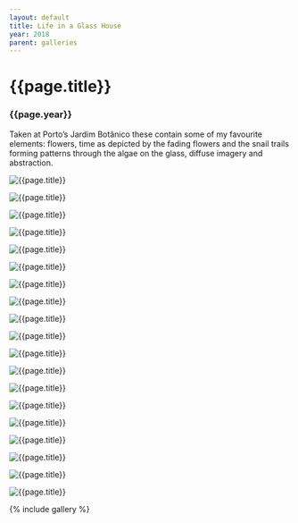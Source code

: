 ```yaml
---
layout: default
title: Life in a Glass House
year: 2018
parent: galleries
---
```


# {{page.title}}

### {{page.year}}

Taken at Porto’s Jardim Botânico these contain some of my favourite elements: flowers, time as depicted by the fading flowers and the snail trails forming patterns through the algae on the glass, diffuse imagery and abstraction. 

![{{page.title}}](life-in-a-glass-house-01.webp "{{page.title}}")

![{{page.title}}](life-in-a-glass-house-02.webp "{{page.title}}")

![{{page.title}}](life-in-a-glass-house-03.webp "{{page.title}}")

![{{page.title}}](life-in-a-glass-house-04.webp "{{page.title}}")

![{{page.title}}](life-in-a-glass-house-05.webp "{{page.title}}")

![{{page.title}}](life-in-a-glass-house-06.webp "{{page.title}}")

![{{page.title}}](life-in-a-glass-house-07.webp "{{page.title}}")

![{{page.title}}](life-in-a-glass-house-08.webp "{{page.title}}")

![{{page.title}}](life-in-a-glass-house-09.webp "{{page.title}}")

![{{page.title}}](life-in-a-glass-house-10.webp "{{page.title}}")

![{{page.title}}](life-in-a-glass-house-11.webp "{{page.title}}")

![{{page.title}}](life-in-a-glass-house-12.webp "{{page.title}}")

![{{page.title}}](life-in-a-glass-house-13.webp "{{page.title}}")

![{{page.title}}](life-in-a-glass-house-14.webp "{{page.title}}")

![{{page.title}}](life-in-a-glass-house-15.webp "{{page.title}}")

![{{page.title}}](life-in-a-glass-house-16.webp "{{page.title}}")

![{{page.title}}](life-in-a-glass-house-17.webp "{{page.title}}")

![{{page.title}}](life-in-a-glass-house-18.webp "{{page.title}}")

![{{page.title}}](life-in-a-glass-house-19.webp "{{page.title}}")

{% include gallery %}